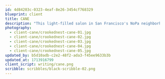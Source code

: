```yaml
---
id: 4d84203c-0323-4eaf-8e26-3454cf768329
blueprint: client
title: CANE
description: "This light-filled salon in San Francisco's NoPa neighborhood is home to thoughtful plant selections that mirror the space's wallpaper illustrated with palms and ferns. Custom-made vessels — including a die-cut felt planter sleeve, a steel and wood planter stand and a steel 24” hanging planter  — house cactus and mature peperomia and Kimberly queen ferns."
photography:
  - client-cane/crookednest-cane-01.jpg
  - client-cane/crookednest-cane-02.jpg
  - client-cane/crookednest-cane-03.jpg
  - client-cane/crookednest-cane-04.jpg
  - client-cane/crookednest-cane-05.jpg
updated_by: b5d10adb-c2e2-48f2-ada3-f45ee9633b3b
updated_at: 1713916799
client_script: writing/cane.png
scribble: scribbles/black-scribble-02.png
---
```

